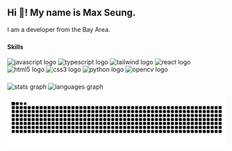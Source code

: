 <h2 align="left">Hi 👋! My name is Max Seung.</h2>
I am a developer from the Bay Area.

###

#### Skills


<div>
<img src="https://cdn.jsdelivr.net/gh/devicons/devicon/icons/javascript/javascript-original.svg" height="30" alt="javascript logo"  />

<img src="https://cdn.jsdelivr.net/gh/devicons/devicon/icons/typescript/typescript-original.svg" height="30" alt="typescript logo"  />

<img src="https://cdn.jsdelivr.net/gh/devicons/devicon/icons/tailwindcss/tailwindcss-original.svg" height="30" alt="tailwind logo"  />

<img src="https://cdn.jsdelivr.net/gh/devicons/devicon/icons/react/react-original.svg" height="30" alt="react logo"  />

<img src="https://cdn.jsdelivr.net/gh/devicons/devicon/icons/html5/html5-original.svg" height="30" alt="html5 logo"  />

<img src="https://cdn.jsdelivr.net/gh/devicons/devicon/icons/css3/css3-original.svg" height="30" alt="css3 logo"  />

<img src="https://cdn.jsdelivr.net/gh/devicons/devicon/icons/python/python-original.svg" height="30" alt="python logo"  />

<img src="https://cdn.jsdelivr.net/gh/devicons/devicon/icons/opencv/opencv-original.svg" height="30" alt="opencv logo"  />
</div>

###

<div>
  <img src="https://github-readme-stats.vercel.app/api?username=maxas10&hide_title=false&hide_rank=false&show_icons=true&include_all_commits=true&count_private=true&disable_animations=false&theme=dracula&locale=en&hide_border=false" height="150" alt="stats graph"  />
  <img src="https://github-readme-stats.vercel.app/api/top-langs?username=maxas10&locale=en&hide_title=false&layout=compact&card_width=320&langs_count=5&theme=dracula&hide_border=false" height="150" alt="languages graph"  />
</div>


  
<br clear="both">

<img src="https://raw.githubusercontent.com/maxas10/maxas10/output/snake.svg" alt="Snake animation" />
<!--
**maxas10/maxas10** is a ✨ _special_ ✨ repository because its `README.md` (this file) appears on your GitHub profile.

Here are some ideas to get you started:

- 🔭 I’m currently working on ...
- 🌱 I’m currently learning ...
- 👯 I’m looking to collaborate on ...
- 🤔 I’m looking for help with ...
- 💬 Ask me about ...
- 📫 How to reach me: ...
- 😄 Pronouns: ...
- ⚡ Fun fact: ...
-->
